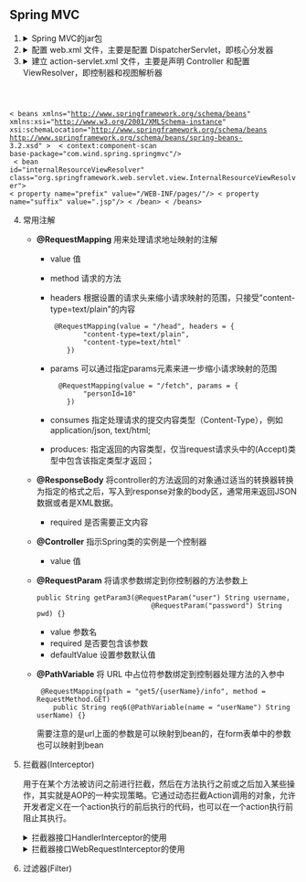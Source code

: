 ## Spring MVC
1. <details>
   <summary>Spring MVC的jar包</summary><pre><code><span style="color:#FF7F50;">- spring-aop-3.2.2.jar                        AOP</span>
   <span style="color:#FF7F50;>- spring-aspects-3.2.2.jar                    AOP</span>
   <span style="color:#FF7F50;>- spring-beans-3.2.2.jar                      核心包</span>
   <span style="color:#FF7F50;>- spring-context-3.2.2.jar                    扩展包</span>
   <span style="color:#FF7F50;>- spring-context-support-3.2.2.jar            对扩展包支持</span>
   <span style="color:#FF7F50;>- spring-core-3.2.2.jar                       核心包</span>
   <span style="color:#FF7F50;>- spring-expression-3.2.2.jar spring          表达式</span>
   <span style="color:#FF7F50;>- spring-web-3.2.2.jar                        web b/s</span>
   <span style="color:#FF7F50;>- spring-webmvc-3.2.2.jar                     springmvc</span>
   <span style="color:#FF7F50;>- com.springsource.org.aopalliance-1.0.0.jar                  AOP</span>
   <span style="color:#FF7F50;>- com.springsource.org.apache.commons.logging-1.1.1.jar       通用日志</span>
   </code></pre>
   </details>
   
2. <details>
   <summary> 配置 web.xml 文件，主要是配置 DispatcherServlet，即核心分发器</summary>
   <pre><code>< ?xml version="1.0" encoding="UTF-8"?>
   < web-app xmlns="http://xmlns.jcp.org/xml/ns/javaee"
         xmlns:xsi="http://www.w3.org/2001/XMLSchema-instance"
         xsi:schemaLocation="http://xmlns.jcp.org/xml/ns/javaee
         http://xmlns.jcp.org/xml/ns/javaee/web-app_4_0.xsd"
         version="4.0">
         <!-- 配置 DispatcherServlet，对所有后缀为action的url进行过滤 -->
         < servlet>
         < servlet-name>dispatcher< /servlet-name>
         < servlet-class>org.springframework.web.servlet.DispatcherServlet< / servlet-class>
         <!-- 修改 Spring MVC 配置文件的位置和名称 -->
         < init-param>
            < param-name>contextConfigLocation< / param-name>
            < param-value>classpath:spring/spring-servlet.xml< /  param-value>
         < / init-param>
    < / servlet>
    < servlet-mapping>
        < servlet-name>dispatcher< / servlet-name>
        < url-pattern>/< / url-pattern>
    < / servlet-mapping>
    < welcome-file-list>
        < welcome-file>index.jsp< / welcome-file>
    < / welcome-file-list>
    <!-- 中文过滤器 -->
    < filter>
        < filter-name>CharacterEncodingFilter< / filter-name>
        < filter-class>org.springframework.web.filter.CharacterEncodingFilter< / filter-class>
        < init-param>
            < param-name>encoding< / param-name>
            <!-- 设置编码格式 -->
            < param-value>utf-8< / param-value>
        < / init-param>
    < / filter>
    < filter-mapping>
        < filter-name>CharacterEncodingFilter< / filter-name>
        < url-pattern>/*< / url-pattern>
    < / filter-mapping>
    < / web-app> 
    </code></pre>
   </details>
   
3. <details>
   <summary>建立 action-servlet.xml 文件，主要是声明 Controller 和配置 ViewResolver，即控制器和视图解析器</summary>
   <pre><code>< ?xml version="1.0" encoding="UTF-8"?>
 < beans xmlns="http://www.springframework.org/schema/beans"
    xmlns:xsi="http://www.w3.org/2001/XMLSchema-instance"
       xsi:schemaLocation="http://www.springframework.org/schema/beans
                        http://www.springframework.org/schema/beans/spring-beans-  3.2.xsd" >
       <!-- 声明 Controller -->
   < context:component-scan base-package="com.wind.spring.springmvc"/> <!-- 内部资源视图解析器，前缀 + 逻辑名 + 后缀 -->
      < bean id="internalResourceViewResolver" class="org.springframework.web.servlet.view.InternalResourceViewResolver">
        < property name="prefix" value="/WEB-INF/pages/"/>
     < property name="suffix" value=".jsp"/>
    < /bean>
   < /beans>
   </code></pre>
   </details>
   


4. 常用注解

   - **@RequestMapping** 用来处理请求地址映射的注解

     - value 值

     - method 请求的方法

     - headers 根据设置的请求头来缩小请求映射的范围，只接受"content-type=text/plain"的内容

       ```
        @RequestMapping(value = "/head", headers = {  
               "content-type=text/plain",  
               "content-type=text/html"  
           })
       ```

     - params 可以通过指定params元素来进一步缩小请求映射的范围

       ```
         @RequestMapping(value = "/fetch", params = {  
               "personId=10"  
           })  
       ```

     - consumes 指定处理请求的提交内容类型（Content-Type），例如application/json, text/html;

     - produces:  指定返回的内容类型，仅当request请求头中的(Accept)类型中包含该指定类型才返回；

   - **@ResponseBody** 将controller的方法返回的对象通过适当的转换器转换为指定的格式之后，写入到response对象的body区，通常用来返回JSON数据或者是XML数据。

     - required 是否需要正文内容

   - **@Controller** 指示Spring类的实例是一个控制器

     - value 值

   - **@RequestParam** 将请求参数绑定到你控制器的方法参数上

     ```
     public String getParam3(@RequestParam("user") String username,
                                 @RequestParam("password") String pwd) {}
     ```

     - value 参数名
     - required 是否要包含该参数
     - defaultValue 设置参数默认值

   - **@PathVariable** 将 URL 中占位符参数绑定到控制器处理方法的入参中

     ```
      @RequestMapping(path = "get5/{userName}/info", method = RequestMethod.GET)
         public String req6(@PathVariable(name = "userName") String userName) {}
     ```

     需要注意的是url上面的参数是可以映射到bean的，在form表单中的参数也可以映射到bean

5. 拦截器(Interceptor)

   用于在某个方法被访问之前进行拦截，然后在方法执行之前或之后加入某些操作，其实就是AOP的一种实现策略。它通过动态拦截Action调用的对象，允许开发者定义在一个action执行的前后执行的代码，也可以在一个action执行前阻止其执行。

   <details>
   <summary>拦截器接口HandlerInterceptor的使用</summary><pre><code>
   /**
    * springmvc拦截器的使用
    *
    * @需要在spring的xml配置文件中写在<mvc:interceptors>，
    */
   public class LoginInterceptor implements HandlerInterceptor {
       /**
        * 最先进入
        * 拦截器拦截的请求首先进入这个方法，处理完成时候会处理请求接口内部的方法*/
       @Override
       public boolean preHandle(HttpServletRequest httpServletRequest,
                                HttpServletResponse httpServletResponse, Object o)
               throws Exception {
           User user = (User) httpServletRequest.getSession().getAttribute("user_session");
           System.out.println("1:interceptor==>preHandle");
           if (user == null) {
               httpServletResponse.sendRedirect(httpServletRequest.getContextPath() + "/api/interceptor/tologin");
               return true;
           }
           return true;
       }
       /*** 在请求的接口方法完成之后会执行，即2:interceptor===>search*/
       @Override
       public void postHandle(HttpServletRequest httpServletRequest, HttpServletResponse httpServletResponse, Object o,
                              ModelAndView modelAndView) throws Exception {
           System.out.println("3:interceptor===>postHandle");
       }
       /*** 拦截器最后执行*/
       @Override
       public void afterCompletion(HttpServletRequest httpServletRequest, HttpServletResponse httpServletResponse,
                                   Object o, Exception e) throws Exception {
           System.out.println("4:interceptor===>afterCompletion");
       }
   }
   </code></pre>
   </details>

   <details>
   <summary>拦截器接口WebRequestInterceptor的使用</summary><pre><code>
   //与HandlerInterceptor的区别在于无法终止访问请求
   public interface WebRequestInterceptor {
       //返回类行为void，与HandlerInterceptor区别就体现在这里
       void preHandle(WebRequest request) throws Exception;
       void postHandle(WebRequest request, ModelMap model) throws Exception;
       void afterCompletion(WebRequest request, Exception ex) throws Exception;
   }
   </code></pre>
   </details>

6. 过滤器(Filter)

   

   


